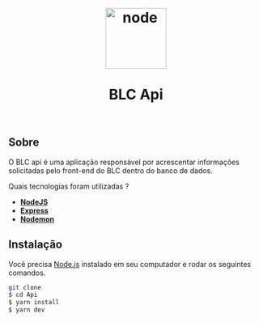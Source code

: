 <h1 align="center">
<br>
  <img src="https://cdn.iconscout.com/icon/free/png-512/node-js-1174925.png" alt="node" width="120">
<br>
<br>
BLC Api
</h1>
<br>


## Sobre

O BLC api é uma aplicação responsável por acrescentar informações solicitadas pelo front-end do BLC dentro do banco de dados.

Quais tecnologias foram utilizadas ?

- **[NodeJS](https://nodejs.org/en/)**
- **[Express](https://expressjs.com/)**
- **[Nodemon](https://nodemon.io/)**


## Instalação

Você precisa [Node.js](https://nodejs.org) instalado em seu computador e rodar
os seguintes comandos.

```bash
git clone
$ cd Api
$ yarn install
$ yarn dev
```
